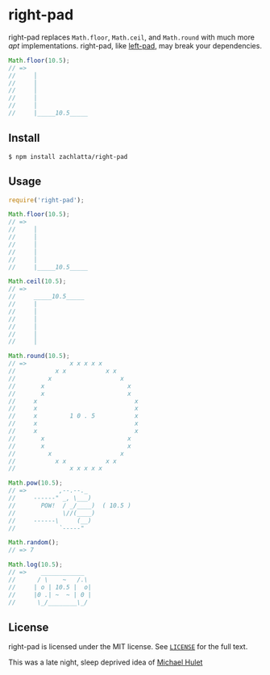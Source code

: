 # right-pad

right-pad replaces `Math.floor`, `Math.ceil`, and `Math.round` with much more
_apt_ implementations. right-pad, like
[left-pad](https://github.com/azer/left-pad), may break your dependencies.

```js
Math.floor(10.5);
// =>
//     │
//     │
//     │
//     │
//     │
//     |_____10.5_____
```

## Install

    $ npm install zachlatta/right-pad

## Usage

```js
require('right-pad');

Math.floor(10.5);
// =>
//     │
//     │
//     │
//     │
//     │
//     |_____10.5_____

Math.ceil(10.5);
// =>
//     _____10.5_____
//     |
//     │
//     │
//     │
//     │
//     │

Math.round(10.5);
// =>            x x x x x
//           x x           x x
//         x                   x
//       x                       x
//       x                       x
//     x                           x
//     x                           x
//     x         1 0 . 5           x
//     x                           x
//     x                           x
//       x                       x
//       x                       x
//         x                   x
//           x x           x x
//               x x x x x

Math.pow(10.5);
// =>         ,--.--._
//     ------" _, \___)
//       POW!  / _/____)  ( 10.5 )
//             \//(____)
//     ------\     (__)
//            `-----"

Math.random();
// => 7

Math.log(10.5);
// =>    ____________  
//      / \    ~   /.\ 
//     | o | 10.5 |  o|
//     |0 .| ~  ~ | 0 |
//      \_/________\_/ 


```

## License

right-pad is licensed under the MIT license. See [`LICENSE`](LICENSE) for the
full text.

This was a late night, sleep deprived idea of [Michael Hulet](https://github.com/raysarebest)
